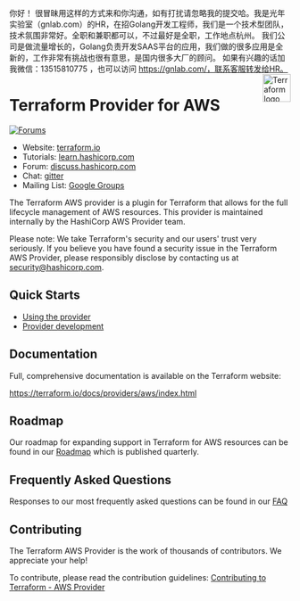 你好！
很冒昧用这样的方式来和你沟通，如有打扰请忽略我的提交哈。我是光年实验室（gnlab.com）的HR，在招Golang开发工程师，我们是一个技术型团队，技术氛围非常好。全职和兼职都可以，不过最好是全职，工作地点杭州。
我们公司是做流量增长的，Golang负责开发SAAS平台的应用，我们做的很多应用是全新的，工作非常有挑战也很有意思，是国内很多大厂的顾问。
如果有兴趣的话加我微信：13515810775  ，也可以访问 https://gnlab.com/，联系客服转发给HR。
<a href="https://terraform.io">
    <img src="https://cdn.rawgit.com/hashicorp/terraform-website/master/content/source/assets/images/logo-hashicorp.svg" alt="Terraform logo" title="Terraform" align="right" height="50" />
</a>

# Terraform Provider for AWS 

[![Forums][discuss-badge]][discuss]

[discuss-badge]: https://img.shields.io/badge/discuss-terraform--aws-623CE4.svg?style=flat
[discuss]: https://discuss.hashicorp.com/c/terraform-providers/tf-aws/

- Website: [terraform.io](https://terraform.io)
- Tutorials: [learn.hashicorp.com](https://learn.hashicorp.com/terraform?track=getting-started#getting-started)
- Forum: [discuss.hashicorp.com](https://discuss.hashicorp.com/c/terraform-providers/tf-aws/)
- Chat: [gitter](https://gitter.im/hashicorp-terraform/Lobby)
- Mailing List: [Google Groups](http://groups.google.com/group/terraform-tool)

The Terraform AWS provider is a plugin for Terraform that allows for the full lifecycle management of AWS resources. 
This provider is maintained internally by the HashiCorp AWS Provider team.

Please note: We take Terraform's security and our users' trust very seriously. If you believe you have found a security issue in the Terraform AWS Provider, please responsibly disclose by contacting us at security@hashicorp.com.

## Quick Starts

- [Using the provider](https://www.terraform.io/docs/providers/aws/index.html)
- [Provider development](docs/DEVELOPMENT.md)

## Documentation

Full, comprehensive documentation is available on the Terraform website:

https://terraform.io/docs/providers/aws/index.html

## Roadmap

Our roadmap for expanding support in Terraform for AWS resources can be found in our [Roadmap](ROADMAP.md) which is published quarterly.

## Frequently Asked Questions

Responses to our most frequently asked questions can be found in our [FAQ](docs/FAQ.md )

## Contributing

The Terraform AWS Provider is the work of thousands of contributors. We appreciate your help!

To contribute, please read the contribution guidelines: [Contributing to Terraform - AWS Provider](docs/CONTRIBUTING.md)
